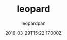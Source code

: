 ---
title: leopard
github: https://github.com/leopardpan/leopardpan.github.io
demo: https://baixin.io
author: leopardpan
ssg:
  - Jekyll
cms:
  - No Cms
date: 2016-03-29T15:22:17.000Z
description: 个人博客，看效果进入
stale: false
disabled: true
disabled_reason: error checking demo url
---